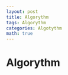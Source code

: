 ```yaml
---
layout: post
title: Algorythm
tags: Algorythm
categories: Algotythm
math: true
---
```

# Algorythm

